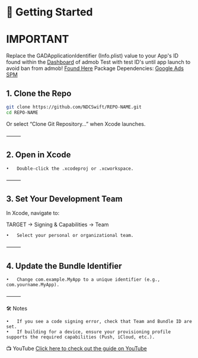 
# 🚀 Getting Started

# IMPORTANT
Replace the GADApplicationIdentifier (Info.plist) value to your App's ID found within the [Dashboard](https://admob.google.com/) of admob
Test with test ID's until app launch to avoid ban from admob!
[Found Here](https://developers.google.com/admob/ios/test-ads) 
Package Dependencies: [Google Ads SPM](https://github.com/googleads/swift-package-manager-google-mobile-ads.git)

## 1. Clone the Repo
```bash
git clone https://github.com/NDCSwift/REPO-NAME.git
cd REPO-NAME
```
Or select “Clone Git Repository…” when Xcode launches.

⸻

## 2. Open in Xcode
	•	Double-click the .xcodeproj or .xcworkspace.

⸻

## 3. Set Your Development Team

In Xcode, navigate to:

TARGET → Signing & Capabilities → Team
	
    •	Select your personal or organizational team.

⸻

## 4. Update the Bundle Identifier
	•	Change com.example.MyApp to a unique identifier (e.g., com.yourname.MyApp).

⸻

🛠️ Notes

	•	If you see a code signing error, check that Team and Bundle ID are set.
	•	If building for a device, ensure your provisioning profile supports the required capabilities (Push, iCloud, etc.).

📺 YouTube
[Click here to check out the guide on YouTube](https://www.youtube.com/@NoahDoesCoding97)

